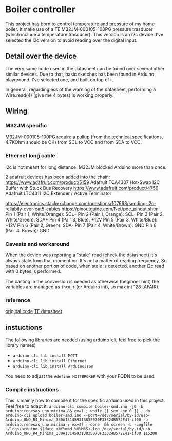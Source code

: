 # Boiler controller
This project has born to control temperature and pressure of my home boiler.
It make use of a TE M32JM-000105-100PG pressure trasducer (which include a temperature trasducer).
This version is an i2c device. I've selected the i2c version to avoid reading over the digital input.

## Detail over the device
The very same code used in the datasheet can be found over several other similar devices.
Due to that, basic sketches has been found in Arduino playground. I've selected one, and built on top of it.

In general, regardingless of the warning of the datasheet, performing a Wire.read(4) (give me 4 bytes) is working properly.

## Wiring
### M32JM specific
M32JM-000105-100PG require a pullup (from the technical specifications, 4.7KOhm should be OK) from SCL to VCC and from SDA to VCC.

### Ethernet long cable
i2c is not meant for long distance.
M32JM blocked Arduino more than once.

2 adafruit devices has been added into the chain:
https://www.adafruit.com/product/5159 Adafruit TCA4307 Hot-Swap I2C Buffer with Stuck Bus Recovery
https://www.adafruit.com/product/4756 Adafruit LTC4311 I2C Extender / Active Terminator

https://electronics.stackexchange.com/questions/107663/sending-i2c-reliabily-over-cat5-cables
https://pinoutguide.com/Net/poe_pinout.shtml
Pin 1 (Pair 1, White/Orange): SCL+
Pin 2 (Pair 1, Orange): SCL-
Pin 3 (Pair 2, White/Green): SDA+
Pin 4 (Pair 3, Blue): +12V
Pin 5 (Pair 3, White/Blue): +12V
Pin 6 (Pair 2, Green): SDA-
Pin 7 (Pair 4, White/Brown): GND
Pin 8 (Pair 4, Brown): GND

### Caveats and workaround
When the device was reporting a "stale" read (check the datasheet) it's always stale from that moment on.
It's not a matter of reading frequency.
So based on another portion of code, when stale is detected, another i2c read with 0 bytes is performed.

The casting in the conversion is needed as otherwise (beginner hint) the variables are managed as `int8_t` (or Arduino int), so max int 128 (AFAIR).

### reference
[original code](https://forum.arduino.cc/t/ms-4525do/298848/19)
[TE datasheet](https://www.te.com/commerce/DocumentDelivery/DDEController?Action=showdoc&DocId=Data+Sheet%7FM3200%7FA11%7Fpdf%7FEnglish%7FENG_DS_M3200_A11.pdf%7F20010080-00)

## instuctions
The following libraries are needed (using arduino-cli, feel free to pick the library names)
* `arduino-cli lib install MQTT`
* `arduino-cli lib install Ethernet`
* `arduino-cli lib install ArduinoJson`

You need to adjust the `#define MQTTBROKER` with your FQDN to be used.

### Compile instructions
This is mainly how to compile it for the specific arduino used in this project. Feel free to adapt it.
`arduino-cli compile boiler-smd.ino -j0 -b arduino:renesas_uno:minima && ex=1 ; while [[ $ex -ne 0 ]] ; do arduino-cli upload boiler-smd.ino --port=/dev/serial/by-id/usb-Arduino_UNO_R4_Minima_330A131459313835070F33324B572E41-if00 -b arduino:renesas_uno:minima ; ex=$? ; done  && screen -L -Logfile ~/logs/arduino-$(date +%Y%m%d-%H%M%S).log /dev/serial/by-id/usb-Arduino_UNO_R4_Minima_330A131459313835070F33324B572E41-if00 115200`
